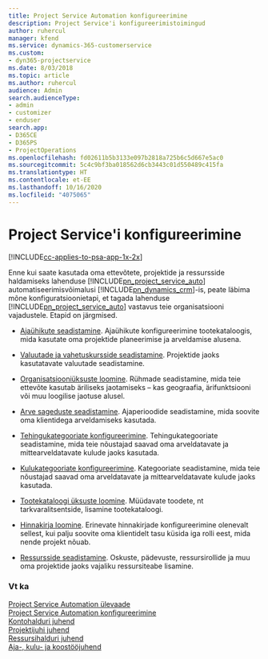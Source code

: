 ```yaml
---
title: Project Service Automation konfigureerimine
description: Project Service'i konfigureerimistoimingud
author: ruhercul
manager: kfend
ms.service: dynamics-365-customerservice
ms.custom:
- dyn365-projectservice
ms.date: 8/03/2018
ms.topic: article
ms.author: ruhercul
audience: Admin
search.audienceType:
- admin
- customizer
- enduser
search.app:
- D365CE
- D365PS
- ProjectOperations
ms.openlocfilehash: fd02611b5b3133e097b2818a725b6c5d667e5ac0
ms.sourcegitcommit: 5c4c9bf3ba018562d6cb3443c01d550489c415fa
ms.translationtype: HT
ms.contentlocale: et-EE
ms.lasthandoff: 10/16/2020
ms.locfileid: "4075065"
---
```

# <a name="configure-project-service"></a>Project Service'i konfigureerimine

[!INCLUDE[cc-applies-to-psa-app-1x-2x](../includes/cc-applies-to-psa-app-1x-2x.md)]

Enne kui saate kasutada oma ettevõtete, projektide ja ressursside haldamiseks lahenduse [!INCLUDE[pn_project_service_auto](../includes/pn-project-service-auto.md)] automatiseerimisvõimalusi [!INCLUDE[pn_dynamics_crm](../includes/pn-dynamics-crm.md)]-is, peate läbima mõne konfiguratsioonietapi, et tagada lahenduse [!INCLUDE[pn_project_service_auto](../includes/pn-project-service-auto.md)] vastavus teie organisatsiooni vajadustele. Etapid on järgmised.  
  
-   [Ajaühikute seadistamine](../psa/set-up-time-units.md). Ajaühikute konfigureerimine tootekataloogis, mida kasutate oma projektide planeerimise ja arveldamise alusena.  
  
-   [Valuutade ja vahetuskursside seadistamine](../psa/set-up-currencies-exchange-rates.md). Projektide jaoks kasutatavate valuutade seadistamine.  
  
-   [Organisatsiooniüksuste loomine](../psa/create-organizational-units.md). Rühmade seadistamine, mida teie ettevõte kasutab äriliseks jaotamiseks – kas geograafia, ärifunktsiooni või muu loogilise jaotuse alusel.  
  
-   [Arve sageduste seadistamine](../psa/set-up-invoice-frequencies.md). Ajaperioodide seadistamine, mida soovite oma klientidega arveldamiseks kasutada.  
  
-   [Tehingukategooriate konfigureerimine](../psa/configure-transaction-categories.md). Tehingukategooriate seadistamine, mida teie nõustajad saavad oma arveldatavate ja mittearveldatavate kulude jaoks kasutada.  
  
-   [Kulukategooriate konfigureerimine](../psa/configure-expense-categories.md). Kategooriate seadistamine, mida teie nõustajad saavad oma arveldatavate ja mittearveldatavate kulude jaoks kasutada.  
  
-   [Tootekataloogi üksuste loomine](../psa/create-product-catalog-items.md). Müüdavate toodete, nt tarkvaralitsentside, lisamine tootekataloogi.  
  
-   [Hinnakirja loomine](../psa/create-price-list.md). Erinevate hinnakirjade konfigureerimine olenevalt sellest, kui palju soovite oma klientidelt tasu küsida iga rolli eest, mida nende projekt nõuab.  
  
-   [Ressursside seadistamine](../psa/set-up-resources.md). Oskuste, pädevuste, ressursirollide ja muu oma projektide jaoks vajaliku ressursiteabe lisamine.  
  
### <a name="see-also"></a>Vt ka  
 [Project Service Automation ülevaade](../psa/overview.md)   
 [Project Service Automation konfigureerimine](../psa/configure.md)   
 [Kontohalduri juhend](../psa/account-manager-guide.md)   
 [Projektijuhi juhend](../psa/project-manager-guide.md)   
 [Ressursihalduri juhend](../psa/resource-manager-guide.md)   
 [Aja-, kulu- ja koostööjuhend](../psa/time-expense-collaboration-guide.md)
